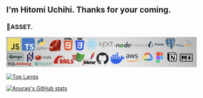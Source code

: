 ## I'm Hitomi Uchihi. Thanks for your coming.

### 🌱ASSET.
![no images...](my_asset.png)

[![Top Langs](https://github-readme-stats.vercel.app/api/top-langs/?username=hitomiuchihi
)](https://github.com/anuraghazra/github-readme-stats)

[![Anurag's GitHub stats](https://github-readme-stats.vercel.app/api?username=hitomiuchihi
)](https://github.com/anuraghazra/github-readme-stats)
<!--
**hitomiuchihi/hitomiuchihi** is a ✨ _special_ ✨ repository because its `README.md` (this file) appears on your GitHub profile.

Here are some ideas to get you started:

- 🔭 I’m currently working on ...
- 🌱 I’m currently learning ...
- 👯 I’m looking to collaborate on ...
- 🤔 I’m looking for help with ...
- 💬 Ask me about ...
- 📫 How to reach me: ...
- 😄 Pronouns: ...
- ⚡ Fun fact: ...
-->
